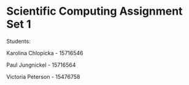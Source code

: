 # Scientific Computing Assignment Set 1

Students:

Karolina Chlopicka - 15716546

Paul Jungnickel - 15716564

Victoria Peterson - 15476758




